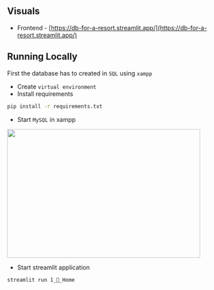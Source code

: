 ## Visuals 
- Frontend - [https://db-for-a-resort.streamlit.app/](https://db-for-a-resort.streamlit.app/)

## Running Locally
First the database has to created in `SQL` using `xampp`

- Create `virtual environment` 
- Install requirements 
```bash
pip install -r requirements.txt
```
- Start `MySQL` in xampp
 
<!-- ![xampp image](https://drive.google.com/uc?export=view&id=1Zbs6HHD1VHWGBWtZcRlPFmsF4IR8Uvym) -->
<img src="https://drive.google.com/uc?export=view&id=1Zbs6HHD1VHWGBWtZcRlPFmsF4IR8Uvym" height=300 width=450 >

- Start streamlit application
```bash
streamlit run 1_🏡_Home
```
